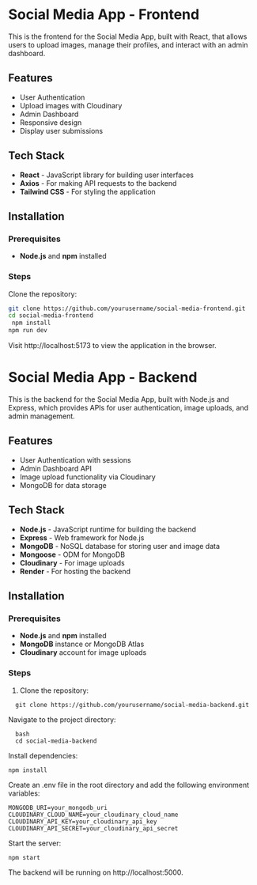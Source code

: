 # Social Media App - Frontend

This is the frontend for the Social Media App, built with React, that allows users to upload images, manage their profiles, and interact with an admin dashboard.

## Features

- User Authentication
- Upload images with Cloudinary
- Admin Dashboard
- Responsive design
- Display user submissions

## Tech Stack

- **React** - JavaScript library for building user interfaces
- **Axios** - For making API requests to the backend
- **Tailwind CSS** - For styling the application

## Installation

### Prerequisites

- **Node.js** and **npm** installed

### Steps

Clone the repository:

   ```bash
   git clone https://github.com/yourusername/social-media-frontend.git
   cd social-media-frontend
    npm install
   npm run dev
   ```
Visit http://localhost:5173 to view the application in the browser.




# Social Media App - Backend

This is the backend for the Social Media App, built with Node.js and Express, which provides APIs for user authentication, image uploads, and admin management.

## Features

- User Authentication with sessions
- Admin Dashboard API
- Image upload functionality via Cloudinary
- MongoDB for data storage

## Tech Stack

- **Node.js** - JavaScript runtime for building the backend
- **Express** - Web framework for Node.js
- **MongoDB** - NoSQL database for storing user and image data
- **Mongoose** - ODM for MongoDB
- **Cloudinary** - For image uploads
- **Render** - For hosting the backend

## Installation

### Prerequisites

- **Node.js** and **npm** installed
- **MongoDB** instance or MongoDB Atlas
- **Cloudinary** account for image uploads

### Steps

1. Clone the repository:
 ```
   git clone https://github.com/yourusername/social-media-backend.git
```
Navigate to the project directory:
```
  bash
  cd social-media-backend
```
Install dependencies:
```
npm install
```
Create an .env file in the root directory and add the following environment variables:
```
MONGODB_URI=your_mongodb_uri
CLOUDINARY_CLOUD_NAME=your_cloudinary_cloud_name
CLOUDINARY_API_KEY=your_cloudinary_api_key
CLOUDINARY_API_SECRET=your_cloudinary_api_secret
```
Start the server:
```
npm start
```
The backend will be running on http://localhost:5000.
   
